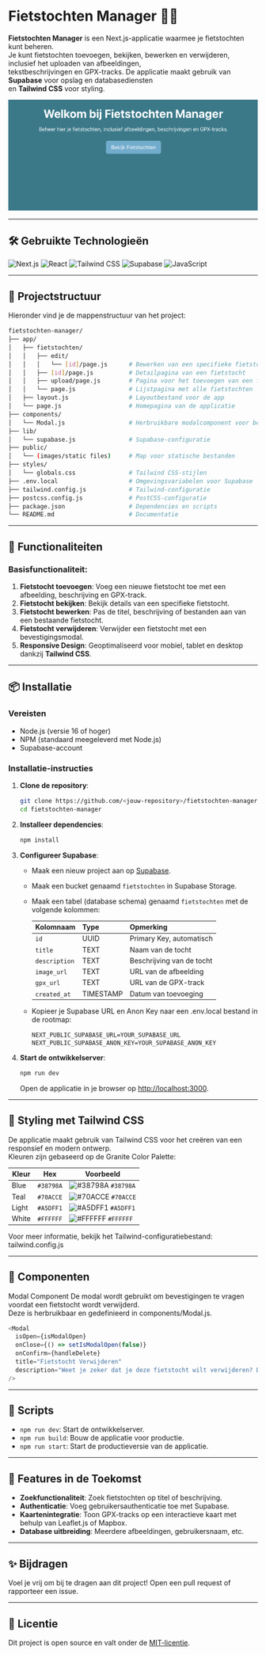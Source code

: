 # Fietstochten Manager 🚴‍♂️

**Fietstochten Manager** is een Next.js-applicatie waarmee je fietstochten kunt beheren.  
Je kunt fietstochten toevoegen, bekijken, bewerken en verwijderen, inclusief het uploaden van afbeeldingen,  
tekstbeschrijvingen en GPX-tracks. De applicatie maakt gebruik van **Supabase** voor opslag en databasediensten  
en **Tailwind CSS** voor styling.

<img src="https://github.com/docentDavid/fietstochten-manager/blob/main/readme-screenshot.png" alt="project-image" />

---

## 🛠️ Gebruikte Technologieën

![Next.js](https://img.shields.io/badge/Next.js-000000?style=for-the-badge&logo=next.js&logoColor=white)
![React](https://img.shields.io/badge/React-61DAFB?style=for-the-badge&logo=react&logoColor=white)
![Tailwind CSS](https://img.shields.io/badge/Tailwind%20CSS-06B6D4?style=for-the-badge&logo=tailwindcss&logoColor=white)
![Supabase](https://img.shields.io/badge/Supabase-3ECF8E?style=for-the-badge&logo=supabase&logoColor=white)
![JavaScript](https://img.shields.io/badge/JavaScript-F7DF1E?style=for-the-badge&logo=javascript&logoColor=black)

---

## 📂 Projectstructuur

Hieronder vind je de mappenstructuur van het project:

```bash
fietstochten-manager/
├── app/
│   ├── fietstochten/
│   │   ├── edit/
│   │   │   └── [id]/page.js      # Bewerken van een specifieke fietstocht
│   │   ├── [id]/page.js          # Detailpagina van een fietstocht
│   │   ├── upload/page.js        # Pagina voor het toevoegen van een fietstocht
│   │   └── page.js               # Lijstpagina met alle fietstochten
│   ├── layout.js                 # Layoutbestand voor de app
│   └── page.js                   # Homepagina van de applicatie
├── components/
│   └── Modal.js                  # Herbruikbare modalcomponent voor bevestigingen
├── lib/
│   └── supabase.js               # Supabase-configuratie
├── public/
│   └── (images/static files)     # Map voor statische bestanden
├── styles/
│   └── globals.css               # Tailwind CSS-stijlen
├── .env.local                    # Omgevingsvariabelen voor Supabase
├── tailwind.config.js            # Tailwind-configuratie
├── postcss.config.js             # PostCSS-configuratie
├── package.json                  # Dependencies en scripts
└── README.md                     # Documentatie
```

---

## 🚀 Functionaliteiten

### Basisfunctionaliteit:

1. **Fietstocht toevoegen**: Voeg een nieuwe fietstocht toe met een afbeelding, beschrijving en GPX-track.
2. **Fietstocht bekijken**: Bekijk details van een specifieke fietstocht.
3. **Fietstocht bewerken**: Pas de titel, beschrijving of bestanden aan van een bestaande fietstocht.
4. **Fietstocht verwijderen**: Verwijder een fietstocht met een bevestigingsmodal.
5. **Responsive Design**: Geoptimaliseerd voor mobiel, tablet en desktop dankzij **Tailwind CSS**.

---

## 📦 Installatie

### Vereisten

- Node.js (versie 16 of hoger)
- NPM (standaard meegeleverd met Node.js)
- Supabase-account

### Installatie-instructies

1. **Clone de repository**:
   ```bash
   git clone https://github.com/<jouw-repository>/fietstochten-manager.git
   cd fietstochten-manager
   ```
2. **Installeer dependencies**:
   ```bash
   npm install
   ```
3. **Configureer Supabase**:

   - Maak een nieuw project aan op [Supabase](https://supabase.com/).
   - Maak een bucket genaamd `fietstochten` in Supabase Storage.
   - Maak een tabel (database schema) genaamd `fietstochten` met de volgende kolommen:

     | Kolomnaam     | Type      | Opmerking                 |
     | ------------- | --------- | ------------------------- |
     | `id`          | UUID      | Primary Key, automatisch  |
     | `title`       | TEXT      | Naam van de tocht         |
     | `description` | TEXT      | Beschrijving van de tocht |
     | `image_url`   | TEXT      | URL van de afbeelding     |
     | `gpx_url`     | TEXT      | URL van de GPX-track      |
     | `created_at`  | TIMESTAMP | Datum van toevoeging      |

   - Kopieer je Supabase URL en Anon Key naar een .env.local bestand in de rootmap:

     ```env
     NEXT_PUBLIC_SUPABASE_URL=YOUR_SUPABASE_URL
     NEXT_PUBLIC_SUPABASE_ANON_KEY=YOUR_SUPABASE_ANON_KEY
     ```

4. **Start de ontwikkelserver**:

   ```bash
   npm run dev
   ```

   Open de applicatie in je browser op [http://localhost:3000](http://localhost:3000).

---

## 🎨 Styling met Tailwind CSS

De applicatie maakt gebruik van Tailwind CSS voor het creëren van een responsief en modern ontwerp.  
Kleuren zijn gebaseerd op de Granite Color Palette:

| Kleur | Hex       | Voorbeeld                                                              |
| ----- | --------- | ---------------------------------------------------------------------- |
| Blue  | `#38798A` | ![#38798A](https://via.placeholder.com/15/38798A/38798A.png) `#38798A` |
| Teal  | `#70ACCE` | ![#70ACCE](https://via.placeholder.com/15/70ACCE/70ACCE.png) `#70ACCE` |
| Light | `#A5DFF1` | ![#A5DFF1](https://via.placeholder.com/15/A5DFF1/A5DFF1.png) `#A5DFF1` |
| White | `#FFFFFF` | ![#FFFFFF](https://via.placeholder.com/15/FFFFFF/FFFFFF.png) `#FFFFFF` |

Voor meer informatie, bekijk het Tailwind-configuratiebestand: tailwind.config.js

---

## 🧩 Componenten

Modal Component
De modal wordt gebruikt om bevestigingen te vragen voordat een fietstocht wordt verwijderd.  
Deze is herbruikbaar en gedefinieerd in components/Modal.js.

```javascript
<Modal
  isOpen={isModalOpen}
  onClose={() => setIsModalOpen(false)}
  onConfirm={handleDelete}
  title="Fietstocht Verwijderen"
  description="Weet je zeker dat je deze fietstocht wilt verwijderen? Dit kan niet ongedaan worden gemaakt."
/>
```

---

## 📜 Scripts

- `npm run dev`: Start de ontwikkelserver.
- `npm run build`: Bouw de applicatie voor productie.
- `npm run start`: Start de productieversie van de applicatie.

---

## 🔧 Features in de Toekomst

- **Zoekfunctionaliteit**: Zoek fietstochten op titel of beschrijving.
- **Authenticatie**: Voeg gebruikersauthenticatie toe met Supabase.
- **Kaartenintegratie**: Toon GPX-tracks op een interactieve kaart met behulp van Leaflet.js of Mapbox.
- **Database uitbreiding**: Meerdere afbeeldingen, gebruikersnaam, etc.

---

## ✨ Bijdragen

Voel je vrij om bij te dragen aan dit project! Open een pull request of rapporteer een issue.

---

## 📄 Licentie

Dit project is open source en valt onder de [MIT-licentie](LICENSE.md).
